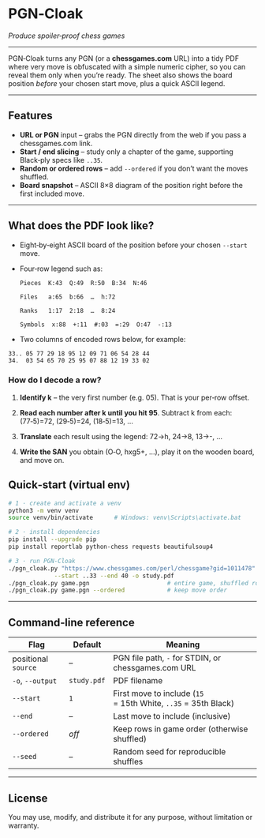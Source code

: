 # PGN‑Cloak

*Produce spoiler‑proof chess games*

---

PGN‑Cloak turns any PGN (or a **chessgames.com** URL) into a tidy PDF
where very move is obfuscated with a simple numeric cipher, so you can 
reveal them only when you’re ready.  The sheet also shows the board 
position *before* your chosen start move, plus a quick ASCII legend.

---

## Features

* **URL or PGN** input – grabs the PGN directly from the web if you pass a
  chessgames.com link.
* **Start / end slicing** – study only a chapter of the game, supporting
  Black‑ply specs like `..35`.
* **Random or ordered rows** – add `--ordered` if you don’t want the moves
  shuffled.
* **Board snapshot** – ASCII 8×8 diagram of the position right before
  the first included move.

---

## What does the PDF look like?

- Eight‑by‑eight ASCII board of the position before your chosen
`--start` move.

- Four‑row legend such as:

  `Pieces  K:43  Q:49  R:50  B:34  N:46`

  `Files   a:65  b:66  …  h:72`

  `Ranks   1:17  2:18  …  8:24`

  `Symbols  x:88  +:11  #:03  =:29  O:47  -:13`

- Two columns of encoded rows below, for example:
```
33.. 05 77 29 18 95 12 09 71 06 54 28 44
34.  03 54 65 70 25 95 07 88 12 19 33 02
```

### How do I decode a row?

1. **Identify k** – the very first number (e.g. 05).  That is your
per‑row offset.

2. **Read each number after k until you hit 95**.  Subtract k
from each: (77‑5)=72, (29‑5)=24, (18‑5)=13, …

3. **Translate** each result using the legend: 72→h, 24→8, 13→-, …

4. **Write the SAN** you obtain (O‑O, hxg5+, …), play it on the
wooden board, and move on.


## Quick‑start (virtual env)

```bash
# 1 · create and activate a venv
python3 -m venv venv
source venv/bin/activate      # Windows: venv\Scripts\activate.bat

# 2 · install dependencies 
pip install --upgrade pip
pip install reportlab python-chess requests beautifulsoup4

# 3 · run PGN‑Cloak
./pgn_cloak.py "https://www.chessgames.com/perl/chessgame?gid=1011478" \
             --start ..33 --end 40 -o study.pdf
./pgn_cloak.py game.pgn                      # entire game, shuffled rows
./pgn_cloak.py game.pgn --ordered            # keep move order
```



---

## Command‑line reference

| Flag | Default | Meaning |
|------|---------|---------|
| positional `source` | – | PGN file path, `-` for STDIN, or chessgames.com URL |
| `-o`, `--output`    | `study.pdf` | PDF filename |
| `--start`           | `1`  | First move to include (`15` = 15th White, `..35` = 35th Black) |
| `--end`             | – | Last move to include (inclusive) |
| `--ordered`         | *off* | Keep rows in game order (otherwise shuffled) |
| `--seed`            | – | Random seed for reproducible shuffles |

---

## License

You may use, modify, and distribute it for any purpose, without limitation or
warranty.

